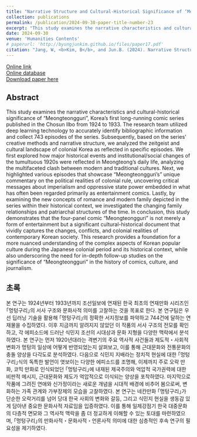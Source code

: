 ```yaml
---
title: "Narrative Structure and Cultural-Historical Significance of ‘Meongteongguri’, Korea’s First Serialized Newspaper Comic<br>(한국 최초 신문연재만화 ｢멍텅구리｣의 서사 구조와 문화사적 의미 연구)"
collection: publications
permalink: /publication/2024-09-30-paper-title-number-23
excerpt: "This study examines the narrative characteristics and cultural-historical significance of “Meongteongguri”, Korea’s first long-running comic series published in the Chosun Ilbo from 1924 to 1933. The research team utilized deep learning technology to accurately identify bibliographic information and collect 743 episodes of the series."
date: 2024-09-30
venue: 'Humanities Contents'
# paperurl: 'http://byungjunkim.github.io/files/paper17.pdf'
citation: "Jang, W, <b>Kim, B</b>, and Jun.B. (2024). Narrative Structure and Cultural-Historical Significance of ‘Meongteongguri’, Korea’s First Serialized Newspaper Comic. <i>Humanities Contents</i>. 74. 231–263."
---
```

[Online link](https://doi.org/10.18658/humancon.2024.09.231)  
[Online database](https://archive.chosun.com/cartoon/toon.html)    
[Download paper here](http://byungjunkim.github.io/files/paper23.pdf)


## Abstract
This study examines the narrative characteristics and cultural-historical significance of “Meongteongguri”, Korea’s first long-running comic series published in the Chosun Ilbo from 1924 to 1933. The research team utilized deep learning technology to accurately identify bibliographic information and collect 743 episodes of the series. Subsequently, based on the series’ creative methods and narrative structure, we analyzed the zeitgeist and cultural landscape of colonial Korea as reflected in specific episodes.
We first explored how major historical events and institutional/social changes of the tumultuous 1920s were reflected in Meongteong’s daily life, analyzing the multifaceted clash between modern and traditional cultures. Next, we highlighted various episodes that showcase “Meongteongguri’s” unique commentary on the political realities of colonial rule, uncovering critical messages about imperialism and oppressive state power embedded in what has often been regarded primarily as entertainment comics. Lastly, by examining the new concepts of romance and modern family depicted in the series within their historical context, we investigated the changing family relationships and patriarchal structures of the time.
In conclusion, this study demonstrates that the four-panel comic “Meongteongguri” is not merely a form of entertainment but a significant cultural-historical document that vividly captures the changes, conflicts, and colonial realities of contemporary Korean society. This research provides a foundation for a more nuanced understanding of the complex aspects of Korean popular culture during the Japanese colonial period and its historical context, while also underscoring the need for in-depth follow-up studies on the significance of “Meongteongguri” in the history of comics, culture, and journalism.

## 초록
본 연구는 1924년부터 1933년까지 조선일보에 연재된 한국 최초의 연재만화 시리즈인 ｢멍텅구리｣의 서사 구조와 문화사적 의미를 고찰하는 것을 목표로 한다. 본 연구팀은 우선 딥러닝 기술을 활용해 ｢멍텅구리｣의 정확한 서지정보를 파악하고 744건에 달하는 연재물을 수집하였다. 이후 지금까지 알려지지 않았던 이 작품의 서사 구조의 전모를 확인하고, 각 에피소드에 드러난 식민지 조선의 시대상과 문화 지형을 다양한 맥락에서 분석하였다.
본 연구는 먼저 1920년대라는 격변기의 주요 역사적 사건들과 제도적・사회적 변화가 멍텅의 일상에 어떻게 반영되었는지 살펴보고, 이를 통해 근대문화와 전통문화의 충돌 양상을 다각도로 분석하였다. 다음으로 식민지 지배라는 정치적 현실에 대한 ｢멍텅구리｣식의 독특한 발언이 엿보이는 다양한 에피소드를 조명해, 이제까지 주로 오락 만화, 코믹 만화로 인식되었던 ｢멍텅구리｣에 내재된 제국주의와 억압적 국가권력에 대한 비판적 메시지, 근대문화와 제도가 억압적으로 이식되는 양상을 포착하였다. 마지막으로 작품에 그려진 연애와 신가정이라는 새로운 개념을 시대적 배경에 비추어 봄으로써, 변화하는 가족 관계와 가부장제의 모습을 고찰하였다.
본 연구는 네칸만화 ｢멍텅구리｣가 단순한 오락거리를 넘어 당대 한국 사회의 변화와 갈등, 그리고 식민지 현실을 생동감 있게 담아낸 중요한 문화사적 자료임을 입증하였다. 이를 통해 일제강점기 한국 대중문화의 다층적 면모와 그 역사적 맥락을 좀 더 정교하게 이해할 수 있는 토대를 마련하였으며, ｢멍텅구리｣의 만화사적・문화사적・언론사적 의미에 대한 심층적인 후속 연구의 필요성을 제기하였다.